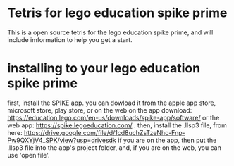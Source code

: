 # Tetris for lego education spike prime
This is a open source tetris for the lego education spike prime, and will include imformation to help you get a start.

# installing to your lego education spike prime
first, install the SPIKE app.
you can dowload it from the apple app store, microsoft store, play store, or on the web on the app download: https://education.lego.com/en-us/downloads/spike-app/software/ 
or the web app: https://spike.legoeducation.com/ .
then, install the .llsp3 file, from here: https://drive.google.com/file/d/1cd8uchZsTzeNhc-Fnp-Pw9QXYjV4_SPK/view?usp=drivesdk
if you are on the app, then put the .llsp3 file into the app's project folder, and, if you are on the web, you can use 'open file'.
